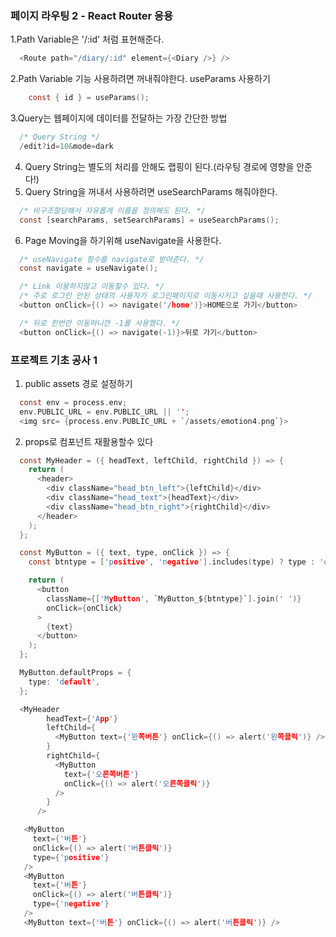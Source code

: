 ### 페이지 라우팅 2 - React Router 응용

1.Path Variable은 '/:id' 처럼 표현해준다.

```c
  <Route path="/diary/:id" element={<Diary />} />
```

2.Path Variable 기능 사용하려면 꺼내줘야한다. useParams 사용하기

```c
    const { id } = useParams();
```

3.Query는 웹페이지에 데이터를 전달하는 가장 간단한 방법

```c
  /* Query String */
  /edit?id=10&mode=dark
```

4. Query String는 별도의 처리를 안해도 랩핑이 된다.(라우팅 경로에 영향을 안준다!)
5. Query String을 꺼내서 사용하려면 useSearchParams 해줘야한다.

```c
  /* 비구조할당해서 자유롭게 이름을 정의해도 된다. */
  const [searchParams, setSearchParams] = useSearchParams();
```

6. Page Moving을 하기위해 useNavigate을 사용한다.

```c
  /* useNavigate 함수를 navigate로 받아준다. */
  const navigate = useNavigate();
```

```c
  /* Link 이용하지않고 이동할수 있다. */
  /* 주로 로그인 안된 상태의 사용자가 로그인페이지로 이동시키고 싶을때 사용한다. */
  <button onClick={() => navigate('/home')}>HOME으로 가기</button>
```

```c
  /* 뒤로 한번만 이동하니깐 -1를 사용했다. */
  <button onClick={() => navigate(-1)}>뒤로 가기</button>
```

### 프로젝트 기초 공사 1

1. public assets 경로 설정하기

```c
  const env = process.env;
  env.PUBLIC_URL = env.PUBLIC_URL || '';
  <img src= {process.env.PUBLIC_URL + `/assets/emotion4.png`}>
```

2. props로 컴포넌트 재활용할수 있다

```c
  const MyHeader = ({ headText, leftChild, rightChild }) => {
    return (
      <header>
        <div className="head_btn_left">{leftChild}</div>
        <div className="head_text">{headText}</div>
        <div className="head_btn_right">{rightChild}</div>
      </header>
    );
  };
```

```c
  const MyButton = ({ text, type, onClick }) => {
    const btntype = ['positive', 'negative'].includes(type) ? type : 'default';

    return (
      <button
        className={['MyButton', `MyButton_${btntype}`].join(' ')}
        onClick={onClick}
      >
        {text}
      </button>
    );
  };

  MyButton.defaultProps = {
    type: 'default',
  };
```

```c
  <MyHeader
        headText={'App'}
        leftChild={
          <MyButton text={'왼쪽버튼'} onClick={() => alert('왼쪽클릭')} />
        }
        rightChild={
          <MyButton
            text={'오른쪽버튼'}
            onClick={() => alert('오른쪽클릭')}
          />
        }
      />
```

```c
   <MyButton
     text={'버튼'}
     onClick={() => alert('버튼클릭')}
     type={'positive'}
   />
   <MyButton
     text={'버튼'}
     onClick={() => alert('버튼클릭')}
     type={'negative'}
   />
   <MyButton text={'버튼'} onClick={() => alert('버튼클릭')} />
```
